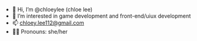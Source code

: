 - 👋 Hi, I’m @chloeylee (chloe lee)
- 👾 I’m interested in game development and front-end/uiux development
- 📫 chloey.lee112@gmail.com
- 👯‍♀️ Pronouns: she/her

<!---
chloeylee/chloeylee is a ✨ special ✨ repository because its `README.md` (this file) appears on your GitHub profile.
You can click the Preview link to take a look at your changes.
--->
